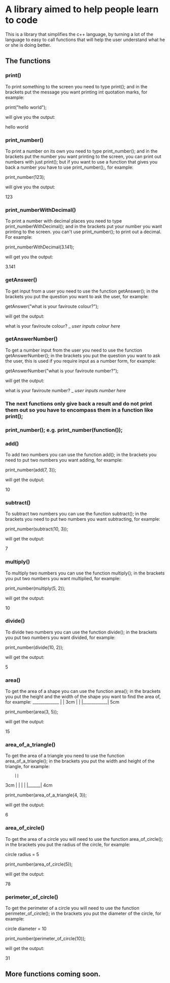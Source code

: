 # A library aimed to help people learn to code

This is a library that simplifies the c++ language, by turning a lot of the
language to easy to call functions that will help the user understand what he or she is doing
better.

## The functions

### print()

To print something to the screen you need to type print(); and in the brackets put the message
you want printing int quotation marks, for example:

print("hello world");

will give you the output:

hello world

### print_number()

To print a number on its own you need to type print_number(); and in the brackets put the number
you want printing to the screen, you can print out numbers with just print(); but if you want to
use a function that gives you back a number you have to use print_number();, for example:

print_number(123);

will give you the output:

123

### print_numberWithDecimal()

To print a number with decimal places you need to type print_numberWithDecimal(); and in the brackets put your number
you want printing to the screen. you can't use print_number(); to print out a decimal. For example:

print_numberWithDecimal(3.141);

will get you the output:

3.141

### getAnswer()

To get input from a user you need to use the function getAnswer(); in the brackets you put the question you want to ask
the user, for example:

getAnswer("what is your faviroute colour?");

will get the output:

what is your faviroute colour?
_ *user inputs colour here*

### getAnswerNumber()

To get a number input from the user you need to use the function getAnswerNumber(); in the brackets you put the question you want to ask the user, this is used if you require input as a number form, for example:

getAnswerNumber("what is your faviroute number?");

will get the output:

what is your faviroute number?
_ *user inputs number here*


### The next functions only give back a result and do not print them out so you have to encompass them in a function like print();
### print_number(); e.g. print_number(function());

### add()

To add two numbers you can use the function add(); in the brackets you need to put two numbers you want adding, for example:

print_number(add(7, 3));

will get the output:

10

### subtract()

To subtract two numbers you can use the function subtract(); in the brackets you need to put two numbers you want subtracting, for
example:

print_number(subtract(10, 3));

will get the output:

7

### multiply()

To multiply two numbers you can use the function multiply(); in the brackets you put two numbers you want multiplied, for example:

print_number(multiply(5, 2));

will get the output:

10

### divide()

To divide two numbers you can use the function divide(); in the brackets you put two numbers you want divided, for example:

print_number(divide(10, 2));

will get the output:

5

### area()

To get the area of a shape you can use the function area(); in the brackets you put the height and the width of the shape you want
to find the area of, for example:
    _____________
    |            |
3cm |            |
    |____________|
         5cm

print_number(area(3, 5));

will get the output:

15

### area_of_a_triangle()

To get the area of a triangle you need to use the function area_of_a_triangle(); in the brackets you put the width and height of
the triangle, for example:

        ||
3cm    |  |
      |    |
     |______|
        4cm

print_number(area_of_a_triangle(4, 3));

will get the output:

6

### area_of_circle()

To get the area of a circle you will need to use the function area_of_circle(); in the brackets you put the radius of the circle,
for example:

circle radius = 5

print_number(area_of_circle(5));

will get the output:

78

### perimeter_of_circle()

To get the perimeter of a circle you will need to use the function perimeter_of_circle(); in the brackets you put the diameter of the circle, for example:

circle diameter = 10

print_number(perimeter_of_circle(10));

will get the output:

31

## More functions coming soon.
